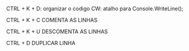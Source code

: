 CTRL + K + D: organizar o codigo
CW: atalho para Console.WriteLine();

CTRL + K + C COMENTA AS LINHAS

CTRL + K + U DESCOMENTA AS LINHAS

CTRL + D DUPLICAR LINHA